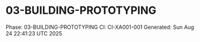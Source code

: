 # 03-BUILDING-PROTOTYPING
Phase: 03-BUILDING-PROTOTYPING
CI: CI-XA001-001
Generated: Sun Aug 24 22:41:23 UTC 2025
